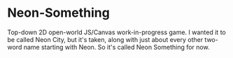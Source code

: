 # Neon-Something
Top-down 2D open-world JS/Canvas work-in-progress game. I wanted it to be called Neon City, but it's taken, along with just about every other two-word name starting with Neon. So it's called Neon Something for now.
